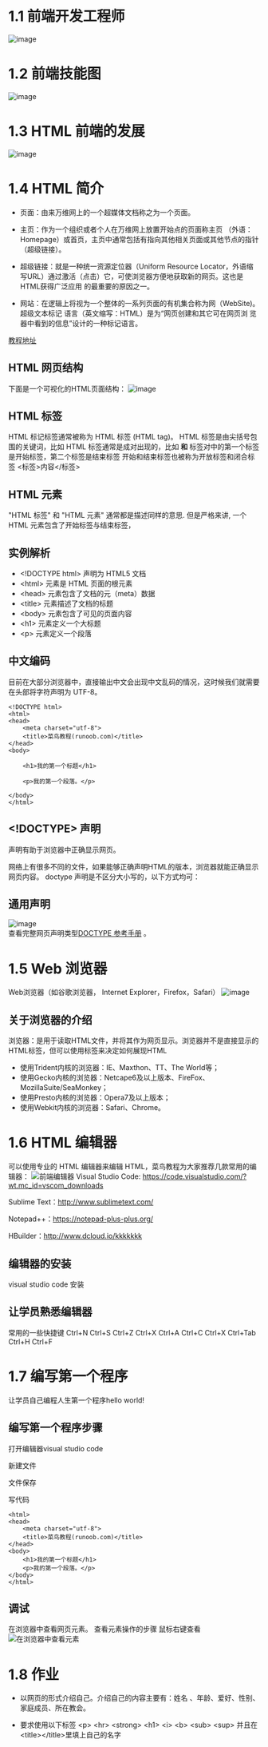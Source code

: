 # 1.1 前端开发工程师

![image](web.jpg)

# 1.2 前端技能图

![image](fzd.png)

# 1.3 HTML 前端的发展

![image](FrontEnd.jpg)

# 1.4 HTML 简介
- 页面：由来万维网上的一个超媒体文档称之为一个页面。

- 主页：作为一个组织或者个人在万维网上放置开始点的页面称主页 （外语：Homepage）或首页，主页中通常包括有指向其他相关页面或其他节点的指针（超级链接）。

- 超级链接：就是一种统一资源定位器（Uniform Resource  Locator，外语缩写URL）通过激活（点击）它，可使浏览器方便地获取新的网页。这也是HTML获得广泛应用 的最重要的原因之一。

- 网站：在逻辑上将视为一个整体的一系列页面的有机集合称为网（WebSite)。
超级文本标记 语言（英文缩写：HTML）是为“网页创建和其它可在网页浏 览器中看到的信息”设计的一种标记语言。

[教程地址](http://www.runoob.com/html/html-tutorial.html)  


## HTML 网页结构
下面是一个可视化的HTML页面结构：
![image](1-1structrue.jpg) 
## HTML 标签
 HTML 标记标签通常被称为 HTML 标签 (HTML tag)。
HTML 标签是由尖括号包围的关键词，比如 <html>
HTML 标签通常是成对出现的，比如 <b> 和 </b>
标签对中的第一个标签是开始标签，第二个标签是结束标签
开始和结束标签也被称为开放标签和闭合标签
<标签>内容</标签>
## HTML 元素
"HTML 标签" 和 "HTML 元素" 
通常都是描述同样的意思.
但是严格来讲, 一个 HTML 
元素包含了开始标签与结束标签，

## 实例解析
- \<!DOCTYPE html> 声明为 HTML5 文档
- \<html> 元素是 HTML 页面的根元素
- \<head> 元素包含了文档的元（meta）数据
- \<title> 元素描述了文档的标题
- \<body> 元素包含了可见的页面内容
- \<h1> 元素定义一个大标题
- \<p> 元素定义一个段落

## 中文编码

目前在大部分浏览器中，直接输出中文会出现中文乱码的情况，这时候我们就需要在头部将字符声明为 UTF-8。

    <!DOCTYPE html>
    <html>
    <head>
        <meta charset="utf-8">
        <title>菜鸟教程(runoob.com)</title>
    </head>
    <body>

        <h1>我的第一个标题</h1>

        <p>我的第一个段落。</p>

    </body>
    </html>

## <!DOCTYPE> 声明
<!DOCTYPE>声明有助于浏览器中正确显示网页。
网络上有很多不同的文件，如果能够正确声明HTML的版本，浏览器就能正确显示网页内容。
doctype 声明是不区分大小写的，以下方式均可： 
<!DOCTYPE html> 
<!DOCTYPE HTML> 
<!doctype html> 
<!Doctype Html>
## 通用声明

![image](1-1html5.jpg)   
查看完整网页声明类型[DOCTYPE 参考手册](http://www.runoob.com/tags/tag-doctype.html) 。

# 1.5 Web 浏览器
Web浏览器（如谷歌浏览器，
Internet Explorer，Firefox，Safari）
![image](browse.jpg)
## 关于浏览器的介绍
浏览器：是用于读取HTML文件，并将其作为网页显示。浏览器并不是直接显示的HTML标签，但可以使用标签来决定如何展现HTML
- 使用Trident内核的浏览器：IE、Maxthon、TT、The World等；
- 使用Gecko内核的浏览器：Netcape6及以上版本、FireFox、MozillaSuite/SeaMonkey；
- 使用Presto内核的浏览器：Opera7及以上版本；
- 使用Webkit内核的浏览器：Safari、Chrome。


# 1.6 HTML 编辑器
可以使用专业的 HTML 编辑器来编辑 HTML，菜鸟教程为大家推荐几款常用的编辑器：
![前端编辑器](editor.jpg)
Visual Studio Code:  https://code.visualstudio.com/?wt.mc_id=vscom_downloads

Sublime Text：http://www.sublimetext.com/

Notepad++：https://notepad-plus-plus.org/

HBuilder：http://www.dcloud.io/kkkkkkk

## 编辑器的安装
visual studio code 安装

## 让学员熟悉编辑器
常用的一些快捷键
Ctrl+N  Ctrl+S Ctrl+Z  Ctrl+X  Ctrl+A Ctrl+C  Ctrl+X
Ctrl+Tab Ctrl+H  Ctrl+F


# 1.7 编写第一个程序
让学员自己编程人生第一个程序hello world!

## 编写第一个程序步骤

打开编辑器visual studio code

新建文件  

文件保存

写代码
<!DOCTYPE html>
    <html>
    <head>
        <meta charset="utf-8">
        <title>菜鸟教程(runoob.com)</title>
    </head>
    <body>
        <h1>我的第一个标题</h1>
        <p>我的第一个段落。</p>
    </body>
    </html>

## 调试

在浏览器中查看网页元素。
查看元素操作的步骤
鼠标右键查看
![在浏览器中查看元素](chrome_debug.jpg)

# 1.8 作业
- 以网页的形式介绍自己。介绍自己的内容主要有：姓名 、年龄、爱好、性别、家庭成员、所在教会。

- 要求使用以下标签 \<p> \<hr> \<strong> \<h1> \<i>  \<b>  \<sub>   \<sup> 并且在\<title>\</title>里填上自己的名字






